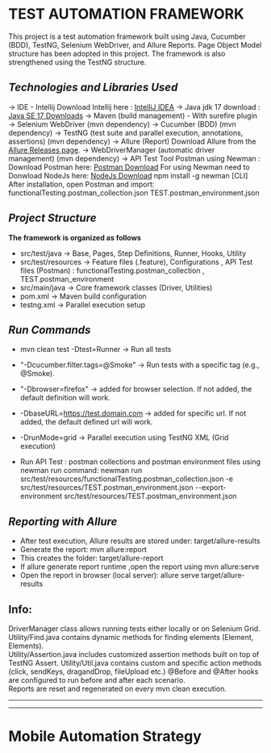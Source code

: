 # TEST AUTOMATION FRAMEWORK

This project is a test automation framework built using Java, Cucumber (BDD), TestNG, Selenium WebDriver, and Allure Reports.
Page Object Model structure has been adopted in this project.
The framework is also strengthened using the TestNG structure.

## _Technologies and Libraries Used_

 → IDE - Intellij Download Intellij here : [IntelliJ IDEA](https://www.jetbrains.com/idea/download/)
 → Java jdk 17 download : [Java SE 17 Downloads](https://www.oracle.com/java/technologies/javase/jdk17-archive-downloads.html)
 → Maven (build management) - With surefire plugin
 → Selenium WebDriver (mvn dependency)
 → Cucumber (BDD) (mvn dependency)
 → TestNG (test suite and parallel execution, annotations, assertions) (mvn dependency)
 → Allure (Report) 
   Download Allure from the [Allure Releases page](https://github.com/allure-framework/allure2/releases).
 → WebDriverManager (automatic driver management) (mvn dependency)
 → API Test Tool Postman using Newman : 
     Download Postman here: [Postman Download](https://www.postman.com/downloads/)
     For using Newman need to Donwload NodeJs here: [NodeJs Download](https://nodejs.org/en/download/)
     npm install -g newman [CLI] 
   After installation, open Postman and import:
    functionalTesting.postman_collection.json
    TEST.postman_environment.json
  

## _Project Structure_
  **The framework is organized as follows**
  
  * src/test/java      → Base, Pages, Step Definitions, Runner, Hooks, Utility
  * src/test/resources → Feature files (.feature), Configurations , API Test files (Postman) : functionalTesting.postman_collection , TEST.postman_environment 
  * src/main/java      → Core framework classes (Driver, Utilities)  
  * pom.xml            → Maven build configuration  
  * testng.xml         → Parallel execution setup  

## _Run Commands_

* mvn clean test -Dtest=Runner  → Run all tests

* "-Dcucumber.filter.tags=@Smoke" → Run tests with a specific tag (e.g., @Smoke).

* "-Dbrowser=firefox" → added for browser selection. If not added, the default definition will work.

* -DbaseURL=https://test.domain.com → added for specific url. If not added, the default defined url will work.

* -DrunMode=grid → Parallel execution using TestNG XML (Grid execution)

* Run API Test : postman collections and postman environment files using newman
  run command:
  newman run src/test/resources/functionalTesting.postman_collection.json -e src/test/resources/TEST.postman_environment.json --export-environment src/test/resources/TEST.postman_environment.json


## _Reporting with Allure_

  * After test execution, Allure results are stored under: target/allure-results 
  * Generate the report:  mvn allure:report 
  * This creates the folder: target/allure-report
  * If allure generate report runtime ,open the report using mvn allure:serve    
  * Open the report in browser (local server): allure serve target/allure-results

## Info:
  DriverManager class allows running tests either locally or on Selenium Grid.  
  Utility/Find.java contains dynamic methods for finding elements (Element, Elements).  
  Utility/Assertion.java includes customized assertion methods built on top of TestNG Assert. 
  Utility/Util.java contains custom and specific action methods (click, sendKeys, dragandDrop, fileUpload etc.) 
  @Before and @After hooks are configured to run before and after each scenario.  
  Reports are reset and regenerated on every mvn clean execution.

  *************************************************************************************************************
  ---
# Mobile Automation Strategy


  
  
